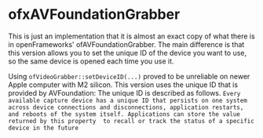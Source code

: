 # ofxAVFoundationGrabber

This is just an implementation that it is almost an exact copy of what there is in openFrameworks' ofAVFoundationGrabber. The main difference is that this version allows you to set the unique ID of the device you want to use, so the same device is opened each time you use it.

Using `ofVideoGrabber::setDeviceID(...)` proved to be unreliable on newer Apple computer with M2 silicon. 
This version uses the unique ID that is provided by AVFoundation:
The unique ID is described as follows.
    ````
    Every available capture device has a unique ID that persists on
    one system across device connections and disconnections,
    application restarts, and reboots of the system itself.
    Applications can store the value returned by this property 
    to recall or track the status of a specific device in the future
    ```` 